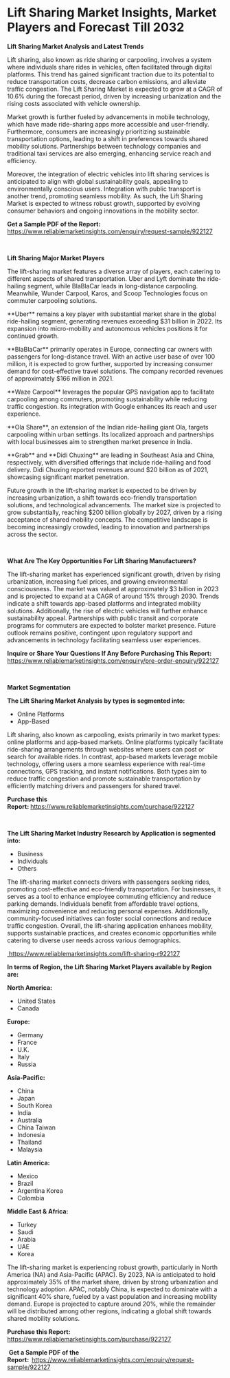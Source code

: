 <p><h1>Lift Sharing Market Insights, Market Players and Forecast Till 2032</h1></p><p><strong>Lift Sharing Market Analysis and Latest Trends</strong></p>
<p><p>Lift sharing, also known as ride sharing or carpooling, involves a system where individuals share rides in vehicles, often facilitated through digital platforms. This trend has gained significant traction due to its potential to reduce transportation costs, decrease carbon emissions, and alleviate traffic congestion. The Lift Sharing Market is expected to grow at a CAGR of 10.6% during the forecast period, driven by increasing urbanization and the rising costs associated with vehicle ownership.</p><p>Market growth is further fueled by advancements in mobile technology, which have made ride-sharing apps more accessible and user-friendly. Furthermore, consumers are increasingly prioritizing sustainable transportation options, leading to a shift in preferences towards shared mobility solutions. Partnerships between technology companies and traditional taxi services are also emerging, enhancing service reach and efficiency.</p><p>Moreover, the integration of electric vehicles into lift sharing services is anticipated to align with global sustainability goals, appealing to environmentally conscious users. Integration with public transport is another trend, promoting seamless mobility. As such, the Lift Sharing Market is expected to witness robust growth, supported by evolving consumer behaviors and ongoing innovations in the mobility sector.</p></p>
<p><strong>Get a Sample PDF of the Report:&nbsp;</strong> <a href="https://www.reliablemarketinsights.com/enquiry/request-sample/922127?utm_campaign=3361&utm_medium=2&utm_source=Github&utm_content=ia&utm_term=18042025&utm_id=lift-sharing">https://www.reliablemarketinsights.com/enquiry/request-sample/922127</a></p>
<p>&nbsp;</p>
<p><strong>Lift Sharing Major Market Players</strong></p>
<p><p>The lift-sharing market features a diverse array of players, each catering to different aspects of shared transportation. Uber and Lyft dominate the ride-hailing segment, while BlaBlaCar leads in long-distance carpooling. Meanwhile, Wunder Carpool, Karos, and Scoop Technologies focus on commuter carpooling solutions.</p><p>**Uber** remains a key player with substantial market share in the global ride-hailing segment, generating revenues exceeding $31 billion in 2022. Its expansion into micro-mobility and autonomous vehicles positions it for continued growth.</p><p>**BlaBlaCar** primarily operates in Europe, connecting car owners with passengers for long-distance travel. With an active user base of over 100 million, it is expected to grow further, supported by increasing consumer demand for cost-effective travel solutions. The company recorded revenues of approximately $166 million in 2021.</p><p>**Waze Carpool** leverages the popular GPS navigation app to facilitate carpooling among commuters, promoting sustainability while reducing traffic congestion. Its integration with Google enhances its reach and user experience.</p><p>**Ola Share**, an extension of the Indian ride-hailing giant Ola, targets carpooling within urban settings. Its localized approach and partnerships with local businesses aim to strengthen market presence in India.</p><p>**Grab** and **Didi Chuxing** are leading in Southeast Asia and China, respectively, with diversified offerings that include ride-hailing and food delivery. Didi Chuxing reported revenues around $20 billion as of 2021, showcasing significant market penetration.</p><p>Future growth in the lift-sharing market is expected to be driven by increasing urbanization, a shift towards eco-friendly transportation solutions, and technological advancements. The market size is projected to grow substantially, reaching $200 billion globally by 2027, driven by a rising acceptance of shared mobility concepts. The competitive landscape is becoming increasingly crowded, leading to innovation and partnerships across the sector.</p></p>
<p>&nbsp;</p>
<p><strong>What Are The Key Opportunities For Lift Sharing Manufacturers?</strong></p>
<p><p>The lift-sharing market has experienced significant growth, driven by rising urbanization, increasing fuel prices, and growing environmental consciousness. The market was valued at approximately $3 billion in 2023 and is projected to expand at a CAGR of around 15% through 2030. Trends indicate a shift towards app-based platforms and integrated mobility solutions. Additionally, the rise of electric vehicles will further enhance sustainability appeal. Partnerships with public transit and corporate programs for commuters are expected to bolster market presence. Future outlook remains positive, contingent upon regulatory support and advancements in technology facilitating seamless user experiences.</p></p>
<p><strong>Inquire or Share Your Questions If Any Before Purchasing This Report:</strong> <a href="https://www.reliablemarketinsights.com/enquiry/pre-order-enquiry/922127?utm_campaign=3361&utm_medium=2&utm_source=Github&utm_content=ia&utm_term=18042025&utm_id=lift-sharing">https://www.reliablemarketinsights.com/enquiry/pre-order-enquiry/922127</a></p>
<p>&nbsp;</p>
<p><strong>Market Segmentation</strong></p>
<p><strong>The Lift Sharing Market Analysis by types is segmented into:</strong></p>
<p><ul><li>Online Platforms</li><li>App-Based</li></ul></p>
<p><p>Lift sharing, also known as carpooling, exists primarily in two market types: online platforms and app-based markets. Online platforms typically facilitate ride-sharing arrangements through websites where users can post or search for available rides. In contrast, app-based markets leverage mobile technology, offering users a more seamless experience with real-time connections, GPS tracking, and instant notifications. Both types aim to reduce traffic congestion and promote sustainable transportation by efficiently matching drivers and passengers for shared travel.</p></p>
<p><strong>Purchase this Report:&nbsp;</strong><a href="https://www.reliablemarketinsights.com/purchase/922127?utm_campaign=3361&utm_medium=2&utm_source=Github&utm_content=ia&utm_term=18042025&utm_id=lift-sharing">https://www.reliablemarketinsights.com/purchase/922127</a></p>
<p>&nbsp;</p>
<p><strong>The Lift Sharing Market Industry Research by Application is segmented into:</strong></p>
<p><ul><li>Business</li><li>Individuals</li><li>Others</li></ul></p>
<p><p>The lift-sharing market connects drivers with passengers seeking rides, promoting cost-effective and eco-friendly transportation. For businesses, it serves as a tool to enhance employee commuting efficiency and reduce parking demands. Individuals benefit from affordable travel options, maximizing convenience and reducing personal expenses. Additionally, community-focused initiatives can foster social connections and reduce traffic congestion. Overall, the lift-sharing application enhances mobility, supports sustainable practices, and creates economic opportunities while catering to diverse user needs across various demographics.</p></p>
<p><a href="https://www.reliablemarketinsights.com/lift-sharing-r922127?utm_campaign=3361&utm_medium=2&utm_source=Github&utm_content=ia&utm_term=18042025&utm_id=lift-sharing">&nbsp;https://www.reliablemarketinsights.com/lift-sharing-r922127</a></p>
<p><strong>In terms of Region, the Lift Sharing Market Players available by Region are:</strong></p>
<p>
    <p> <strong> North America: </strong>
        <ul>
            <li>United States</li>
            <li>Canada</li>
        </ul>
        </p> 
    <p> <strong> Europe: </strong>
        <ul>
            <li>Germany</li>
            <li>France</li>
            <li>U.K.</li>
            <li>Italy</li>
            <li>Russia</li>
        </ul>
        </p> 
    <p> <strong> Asia-Pacific: </strong>
        <ul>
            <li>China</li>
            <li>Japan</li>
            <li>South Korea</li>
            <li>India</li>
            <li>Australia</li>
            <li>China Taiwan</li>
            <li>Indonesia</li>
            <li>Thailand</li>
            <li>Malaysia</li>
        </ul>
        </p> 
    <p> <strong> Latin America: </strong>
        <ul>
            <li>Mexico</li>
            <li>Brazil</li>
            <li>Argentina Korea</li>
            <li>Colombia</li>
        </ul>
        </p> 
    <p> <strong> Middle East & Africa: </strong>
        <ul>
            <li>Turkey</li>
            <li>Saudi</li>
            <li>Arabia</li>
            <li>UAE</li>
            <li>Korea</li>
        </ul>
    </p>
    </p>
<p><p>The lift-sharing market is experiencing robust growth, particularly in North America (NA) and Asia-Pacific (APAC). By 2023, NA is anticipated to hold approximately 35% of the market share, driven by strong urbanization and technology adoption. APAC, notably China, is expected to dominate with a significant 40% share, fueled by a vast population and increasing mobility demand. Europe is projected to capture around 20%, while the remainder will be distributed among other regions, indicating a global shift towards shared mobility solutions.</p></p>
<p><strong>Purchase this Report: </strong><a href="https://www.reliablemarketinsights.com/purchase/922127?utm_campaign=3361&utm_medium=2&utm_source=Github&utm_content=ia&utm_term=18042025&utm_id=lift-sharing">https://www.reliablemarketinsights.com/purchase/922127</a></p>
<p>&nbsp;<strong>Get a Sample PDF of the Report:&nbsp;&nbsp;</strong><a href="https://www.reliablemarketinsights.com/enquiry/request-sample/922127?utm_campaign=3361&utm_medium=2&utm_source=Github&utm_content=ia&utm_term=18042025&utm_id=lift-sharing">https://www.reliablemarketinsights.com/enquiry/request-sample/922127</a></p>
<p><strong></strong></p>
<p><p></p><p></p><p></p></p>